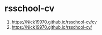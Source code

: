 # rsschool-cv
1. https://Nick19970.github.io/rsschool-cv/cv
2. https://Nick19970.github.io/rsschool-cv/
